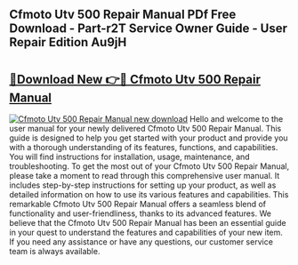 ## Cfmoto Utv 500 Repair Manual PDf Free Download - Part-r2T Service Owner Guide - User Repair Edition Au9jH

# <h2><a href="http://bc61888.oget.top/?id=Cfmoto+Utv+500+Repair+Manual">🔗Download New 👉🔴 Cfmoto Utv 500 Repair Manual</a></h2>

[![Cfmoto Utv 500 Repair Manual new download](https://i.imgur.com/5g1atiW.png)](http://bc61888.oget.top/?id=Cfmoto+Utv+500+Repair+Manual)
Hello and welcome to the user manual for your newly delivered Cfmoto Utv 500 Repair Manual. This guide is designed to help you get started with your product and provide you with a thorough understanding of its features, functions, and capabilities. You will find instructions for installation, usage, maintenance, and troubleshooting. To get the most out of your Cfmoto Utv 500 Repair Manual, please take a moment to read through this comprehensive user manual. It includes step-by-step instructions for setting up your product, as well as detailed information on how to use its various features and capabilities. This remarkable Cfmoto Utv 500 Repair Manual offers a seamless blend of functionality and user-friendliness, thanks to its advanced features. We believe that the Cfmoto Utv 500 Repair Manual has been an essential guide in your quest to understand the features and capabilities of your new item. If you need any assistance or have any questions, our customer service team is always available.
